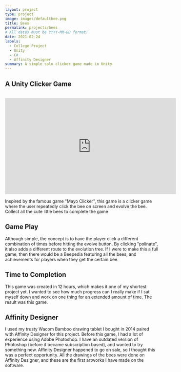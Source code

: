```yaml
---
layout: project
type: project
image: images/defaultbee.png
title: Bees
permalink: projects/bees
# All dates must be YYYY-MM-DD format!
date: 2021-02-24
labels:
  - College Project
  - Unity
  - C#
  - Affinity Designer
summary: A simple solo clicker game made in Unity
---
```


<h2> A Unity Clicker Game </h2>
<br>
<iframe width="560" height="315" src="https://youtu.be/oQUhbsrQ-Hk" frameborder="0" allow="accelerometer; autoplay; clipboard-write; encrypted-media; gyroscope; picture-in-picture" allowfullscreen></iframe>
<br>
<p> Inspired by the famous game "Mayo Clicker", this game is a clicker game where the user repeatedly click the bee on screen and evolve the bee. Collect all the cute little bees to complete the game </p>
<h2> Game Play </h2>
<p> Although simple, the concept is to have the player click a different combination of times before hitting the evolve button. By clicking "polinate", it also adds a different route to the evolution tree. If I were to make this a full game, then there would be a Beepedia featuring all the bees, and achievements for players when they get the certain bee. </p>
<h2> Time to Completion </h2>
<p> This game was created in 12 hours, which makes it one of my shortest project yet. I wanted to see how much progress can I really make if I sat myself down and work on one thing for an extended amount of time. The result was this game. </p>
<h2> Affinity Designer </h2>
<p> I used my trusty Wacom Bamboo drawing tablet I bought in 2014 paired with Affinity Designer for this project. Before this game, I had a lot of experience using Adobe Photoshop. I have an outdated version of Photoshop (before it became subscription based), and wanted to try something new. Affinity Designer happened to go on sale, so I thought this was a perfect opportunity. All the drawings of the bees were done on Affinity Designer, and these are the first artworks I have made on the software. </p>
<br>
